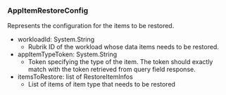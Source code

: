 ### AppItemRestoreConfig
Represents the configuration for the items to be restored.

- workloadId: System.String
  - Rubrik ID of the workload whose data items needs to be restored.
- appItemTypeToken: System.String
  - Token specifying the type of the item. The token should exactly match with the token retrieved from query field response.
- itemsToRestore: list of RestoreItemInfos
  - List of items of item type that needs to be restored
